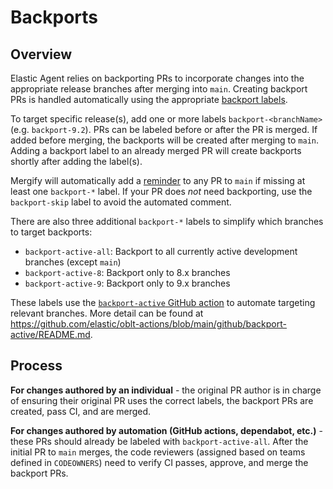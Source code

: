 # Backports

## Overview

Elastic Agent relies on backporting PRs to incorporate changes into the appropriate release branches after merging
into `main`. Creating backport PRs is handled automatically using the appropriate [backport labels](https://github.com/elastic/elastic-agent/labels?q=backport).

To target specific release(s), add one or more labels `backport-<branchName>` (e.g. `backport-9.2`). PRs can be labeled
before or after the PR is merged. If added before merging, the backports will be created after merging to `main`. Adding
a backport label to an already merged PR will create backports shortly after adding the label(s).

Mergify will automatically add a [reminder](https://github.com/elastic/elastic-agent/blob/main/.mergify.yml#L173) to any PR to `main` if missing at least one `backport-*` label. If your PR does _not_ need backporting, use the `backport-skip` label to avoid the automated comment.

There are also three additional `backport-*` labels to simplify which branches to target backports:

* `backport-active-all`: Backport to all currently active development branches (except `main`)
* `backport-active-8`: Backport only to 8.x branches
* `backport-active-9`: Backport only to 9.x branches


These labels use the [`backport-active` GitHub action](https://github.com/elastic/elastic-agent/blob/main/.github/workflows/backport-active.yml#L14) to automate targeting relevant branches. More detail can be found at
https://github.com/elastic/oblt-actions/blob/main/github/backport-active/README.md.

## Process

**For changes authored by an individual** - the original PR author is in charge of ensuring their original PR uses the
correct labels, the backport PRs are created, pass CI, and are merged.

**For changes authored by automation (GitHub actions, dependabot, etc.)** - these PRs should already be labeled with
`backport-active-all`. After the initial PR to `main` merges, the code reviewers (assigned based on teams defined in
`CODEOWNERS`) need to verify CI passes, approve, and merge the backport PRs.
